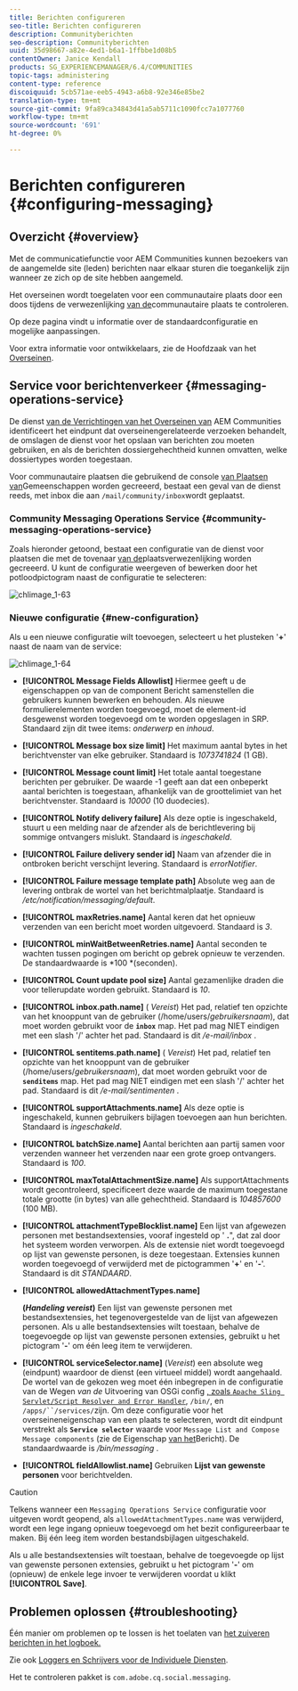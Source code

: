 ```yaml
---
title: Berichten configureren
seo-title: Berichten configureren
description: Communityberichten
seo-description: Communityberichten
uuid: 35d98667-a82e-4ed1-b6a1-1ffbbe1d08b5
contentOwner: Janice Kendall
products: SG_EXPERIENCEMANAGER/6.4/COMMUNITIES
topic-tags: administering
content-type: reference
discoiquuid: 5cb571ae-eeb5-4943-a6b8-92e346e85be2
translation-type: tm+mt
source-git-commit: 9fa89ca34843d41a5ab5711c1090fcc7a1077760
workflow-type: tm+mt
source-wordcount: '691'
ht-degree: 0%

---
```



# Berichten configureren {#configuring-messaging}

## Overzicht {#overview}

Met de communicatiefunctie voor AEM Communities kunnen bezoekers van de aangemelde site (leden) berichten naar elkaar sturen die toegankelijk zijn wanneer ze zich op de site hebben aangemeld.

Het overseinen wordt toegelaten voor een communautaire plaats door een doos tijdens de verwezenlijking [van de](sites-console.md)communautaire plaats te controleren.

Op deze pagina vindt u informatie over de standaardconfiguratie en mogelijke aanpassingen.

Voor extra informatie voor ontwikkelaars, zie de Hoofdzaak van het [Overseinen](essentials-messaging.md).

## Service voor berichtenverkeer {#messaging-operations-service}

De dienst [van de Verrichtingen van het Overseinen van](http://localhost:4502/system/console/configMgr/com.adobe.cq.social.messaging.client.endpoints.impl.MessagingOperationsServiceImpl) AEM Communities identificeert het eindpunt dat overseinengerelateerde verzoeken behandelt, de omslagen de dienst voor het opslaan van berichten zou moeten gebruiken, en als de berichten dossiergehechtheid kunnen omvatten, welke dossiertypes worden toegestaan.

Voor communautaire plaatsen die gebruikend de console [van Plaatsen van](sites-console.md)Gemeenschappen worden gecreeerd, bestaat een geval van de dienst reeds, met inbox die aan `/mail/community/inbox`wordt geplaatst.

### Community Messaging Operations Service {#community-messaging-operations-service}

Zoals hieronder getoond, bestaat een configuratie van de dienst voor plaatsen die met de tovenaar [van de](sites-console.md)plaatsverwezenlijking worden gecreeerd. U kunt de configuratie weergeven of bewerken door het potloodpictogram naast de configuratie te selecteren:

![chlimage_1-63](assets/chlimage_1-63.png)

### Nieuwe configuratie {#new-configuration}

Als u een nieuwe configuratie wilt toevoegen, selecteert u het plusteken &#39;**+**&#39; naast de naam van de service:

![chlimage_1-64](assets/chlimage_1-64.png)

* **[!UICONTROL Message Fields Allowlist]**
Hiermee geeft u de eigenschappen op van de component Bericht samenstellen die gebruikers kunnen bewerken en behouden. Als nieuwe formulierelementen worden toegevoegd, moet de element-id desgewenst worden toegevoegd om te worden opgeslagen in SRP. Standaard zijn dit twee items: 
*onderwerp* en *inhoud*.

* **[!UICONTROL Message box size limit]**
Het maximum aantal bytes in het berichtvenster van elke gebruiker. Standaard is 
*1073741824* (1 GB).

* **[!UICONTROL Message count limit]**
Het totale aantal toegestane berichten per gebruiker. De waarde -1 geeft aan dat een onbeperkt aantal berichten is toegestaan, afhankelijk van de groottelimiet van het berichtvenster. Standaard is 
*10000* (10 duodecies).

* **[!UICONTROL Notify delivery failure]**
Als deze optie is ingeschakeld, stuurt u een melding naar de afzender als de berichtlevering bij sommige ontvangers mislukt. Standaard is 
*ingeschakeld*.

* **[!UICONTROL Failure delivery sender id]**
Naam van afzender die in ontbroken bericht verschijnt levering. Standaard is 
*errorNotifier*.

* **[!UICONTROL Failure message template path]**
Absolute weg aan de levering ontbrak de wortel van het berichtmalplaatje. Standaard is 
*/etc/notification/messaging/default*.

* **[!UICONTROL maxRetries.name]**
Aantal keren dat het opnieuw verzenden van een bericht moet worden uitgevoerd. Standaard is 
*3*.

* **[!UICONTROL minWaitBetweenRetries.name]**
Aantal seconden te wachten tussen pogingen om bericht op gebrek opnieuw te verzenden. De standaardwaarde is *100 *(seconden).

* **[!UICONTROL Count update pool size]**
Aantal gezamenlijke draden die voor tellerupdate worden gebruikt. Standaard is 
*10*.

* **[!UICONTROL inbox.path.name]**
(
*Vereist*) Het pad, relatief ten opzichte van het knooppunt van de gebruiker (/home/users/*gebruikersnaam*), dat moet worden gebruikt voor de **`inbox`** map. Het pad mag NIET eindigen met een slash &#39;/&#39; achter het pad. Standaard is dit */e-mail/inbox* .

* **[!UICONTROL sentitems.path.name]**
(
*Vereist*) Het pad, relatief ten opzichte van het knooppunt van de gebruiker (/home/users/*gebruikersnaam*), dat moet worden gebruikt voor de **`senditems`** map. Het pad mag NIET eindigen met een slash &#39;/&#39; achter het pad. Standaard is dit */e-mail/sentimenten* .

* **[!UICONTROL supportAttachments.name]**
Als deze optie is ingeschakeld, kunnen gebruikers bijlagen toevoegen aan hun berichten. Standaard is 
*ingeschakeld*.

* **[!UICONTROL batchSize.name]**
Aantal berichten aan partij samen voor verzenden wanneer het verzenden naar een grote groep ontvangers. Standaard is 
*100*.

* **[!UICONTROL maxTotalAttachmentSize.name]**
Als supportAttachments wordt gecontroleerd, specificeert deze waarde de maximum toegestane totale grootte (in bytes) van alle gehechtheid. Standaard is 
*104857600* (100 MB).

* **[!UICONTROL attachmentTypeBlocklist.name]**
Een lijst van afgewezen personen met bestandsextensies, vooraf ingesteld op &#39;
**.**&quot;, dat zal door het systeem worden verworpen. Als de extensie niet wordt toegevoegd op lijst van gewenste personen, is deze toegestaan. Extensies kunnen worden toegevoegd of verwijderd met de pictogrammen &#39;**+**&#39; en &#39;**-**&#39;. Standaard is dit *STANDAARD*.

* **[!UICONTROL allowedAttachmentTypes.name]**

   **(*Handeling vereist*)** Een lijst van gewenste personen met bestandsextensies, het tegenovergestelde van de lijst van afgewezen personen. Als u alle bestandsextensies wilt toestaan, behalve de toegevoegde op lijst van gewenste personen extensies, gebruikt u het pictogram &#39;**-**&#39; om één leeg item te verwijderen.

* **[!UICONTROL serviceSelector.name]**
(*Vereist*) een absolute weg (eindpunt) waardoor de dienst (een virtueel middel) wordt aangehaald. De wortel van de gekozen weg moet één inbegrepen in de configuratie van de Wegen *van de* Uitvoering van OSGi config [ , zoals `Apache Sling Servlet/Script Resolver and Error Handler`](http://localhost:4502/system/console/configMgr/org.apache.sling.servlets.resolver.SlingServletResolver), `/bin/`, en `/apps/``/services/`zijn. Om deze configuratie voor het overseineneigenschap van een plaats te selecteren, wordt dit eindpunt verstrekt als **`Service selector`** waarde voor `Message List and Compose Message components` (zie de Eigenschap [van het](configure-messaging.md)Bericht). De standaardwaarde is */bin/messaging* .

* **[!UICONTROL fieldAllowlist.name]**
Gebruiken 
**Lijst van gewenste personen** voor berichtvelden.

>[!CAUTION]
>
>Telkens wanneer een `Messaging Operations Service` configuratie voor uitgeven wordt geopend, als `allowedAttachmentTypes.name` was verwijderd, wordt een lege ingang opnieuw toegevoegd om het bezit configureerbaar te maken. Bij één leeg item worden bestandsbijlagen uitgeschakeld.
>
>Als u alle bestandsextensies wilt toestaan, behalve de toegevoegde op lijst van gewenste personen extensies, gebruikt u het pictogram &#39;**-**&#39; om (opnieuw) de enkele lege invoer te verwijderen voordat u klikt **[!UICONTROL Save]**.

## Problemen oplossen {#troubleshooting}

Één manier om problemen op te lossen is het toelaten van [het zuiveren berichten in het logboek.](../../help/sites-administering/troubleshooting.md)

Zie ook [Loggers en Schrijvers voor de Individuele Diensten](../../help/sites-deploying/configure-logging.md#loggers-and-writers-for-individual-services).

Het te controleren pakket is `com.adobe.cq.social.messaging`.
